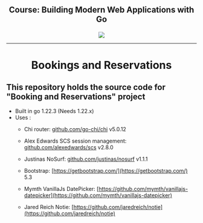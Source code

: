 ## <div>  <p align="center"> Course: Building Modern Web Applications with Go </p>  </div>

<div align="center"> 
  <a href="https://skillicons.dev">
    <img src="https://skillicons.dev/icons?i=go,postgres,html,css,js" />
  </a>
</div>

___

<div align="center"> 
  <h1>Bookings and Reservations</h1>
</div>

<h2> This repository holds the source code for "Booking and Reservations" project</h2>

  - Built in go 1.22.3 (Needs 1.22.x)
  - Uses :
    - Chi router: [github.com/go-chi/chi](github.com/go-chi/chi) v5.0.12
    - Alex Edwards SCS session management: [github.com/alexedwards/scs](github.com/alexedwards/scs) v2.8.0
    - Justinas NoSurf: [github.com/justinas/nosurf](github.com/justinas/nosurf) v1.1.1

    - Bootstrap: [https://getbootstrap.com/](https://getbootstrap.com/) 5.3
    - Mymth VanillaJs DatePicker: [https://github.com/mymth/vanillajs-datepicker](https://github.com/mymth/vanillajs-datepicker)
    - Jared Reich Notie: [https://github.com/jaredreich/notie](https://github.com/jaredreich/notie)
